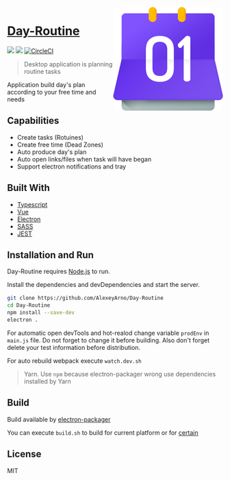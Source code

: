 <img src="https://github.com/AlexeyArno/Day-Routine/blob/master/res/images/routinelogo@small.png?raw=true" align="right"/>

# [Day-Routine](https://github.com/AlexeyArno/Day-Routine)

![](https://img.shields.io/badge/price-free-%235F2FE1.svg)
![](https://img.shields.io/badge/version-1.0.0-green.svg)
[![CircleCI](https://circleci.com/gh/AlexeyArno/Day-Routine/tree/master.svg?style=shield)](https://circleci.com/gh/AlexeyArno/Day-Routine/tree/master)

> Desktop application is planning routine tasks 

Application build day's plan according to your free time and needs

## Capabilities
- Create tasks (Rotuines)
- Create free time (Dead Zones) 
- Auto produce day's plan
- Auto open links/files when task will have began
- Support electron notifications and tray

## Built With
* [Typescript](http://www.typescriptlang.org/)
* [Vue](https://vuejs.org/) 
* [Electron](https://electronjs.org/)
* [SASS](https://sass-lang.com/)
* [JEST](https://jestjs.io/)


## Installation and Run

Day-Routine requires [Node.js](https://nodejs.org/) to run.

Install the dependencies and devDependencies and start the server.

```sh
git clone https://github.com/AlexeyArno/Day-Routine
cd Day-Routine
npm install --save-dev 
electron .
```
For automatic open devTools and hot-realod change variable `prodEnv` in `main.js` file.
Do not forget to change it before building. Also don't forget delete your test information before distribution.


For auto rebuild webpack execute `watch.dev.sh` 

>Yarn. Use `npm` because electron-packager wrong use dependencies installed by Yarn

## Build 

Build available by [electron-packager](https://github.com/electron-userland/electron-packager)

You can execute `build.sh` to build for current platform or for [certain](https://github.com/electron-userland/electron-packager#from-the-command-line) 

License
----
MIT